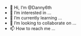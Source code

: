 - 👋 Hi, I’m @Danny6th
- 👀 I’m interested in ...
- 🌱 I’m currently learning ...
- 💞️ I’m looking to collaborate on ...
- 📫 How to reach me ...

<!---jw

Danny6th/Danny6th is a ✨ special ✨ repository because its `README.md` (this file) appears on your GitHub profile.
You can click the Preview link to take a look at your changes.
--->
